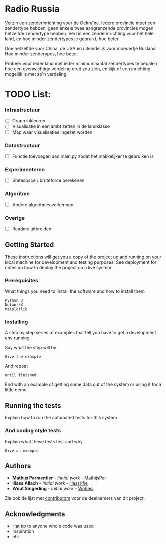 # Radio Russia

Verzin een zenderinrichting voor de Oekraïne. Iedere provincie moet een zendertype hebben, geen enkele twee aangrenzende provincies mogen hetzelfde zendertype hebben. Verzin een zenderinrichting voor het hele land, en hoe minder zendertypes je gebruikt, hoe beter.

Doe hetzelfde voor China, de USA en uiteindelijk voor moedertje Rusland. Hoe minder zenderypes, hoe beter.

Probeer voor ieder land met ieder minimumaantal zendertypes te bepalen hoe een evenwichtige verdeling eruit zou zien, en kijk of een inrichting mogelijk is met zo'n verdeling.

# TODO List:

### Infrastructuur
- [ ] Graph inkleuren
- [ ] Visualisatie in een ambt zetten in de landklasse
- [ ] Map waar visualisaties ingezet worden

### Datastructuur
- [ ] Functie toevoegen aan main.py zodat het makkelijker te gebruiken is

### Experimenteren
- [ ] Statespace / bruteforce berekenen

### Algoritme
- [ ] Andere algoritmes verkennen

### Overige
- [ ] Readme uitbreiden

## Getting Started

These instructions will get you a copy of the project up and running on your local machine for development and testing purposes. See deployment for notes on how to deploy the project on a live system.

### Prerequisites

What things you need to install the software and how to install them

```
Python 3
NetworkX
Matplotlib
```

### Installing

A step by step series of examples that tell you have to get a development env running

Say what the step will be

```
Give the example
```

And repeat

```
until finished
```

End with an example of getting some data out of the system or using it for a little demo

## Running the tests

Explain how to run the automated tests for this system


### And coding style tests

Explain what these tests test and why

```
Give an example
```


## Authors

* **Mathijs Parmentier** - *Initial work* - [MathijsPar](https://github.com/MathijsPar)
* **Iliass Allach** - *Initial work* - [iliassrifie](https://github.com/iliassrifie)
* **Wout Singerling** - *Initial work* - [Wohesi](https://github.com/Wohesi)

Zie ook de lijst met [contributors](https://github.com/Wohesi/progtheorie/graphs/contributors) voor de deelnemers van dit project. 


## Acknowledgments

* Hat tip to anyone who's code was used
* Inspiration
* etc

